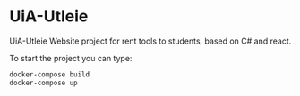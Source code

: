 # UiA-Utleie

UiA-Utleie Website project for rent tools to students, based on C# and react.

To start the project you can type: 
```bash
docker-compose build 
docker-compose up
